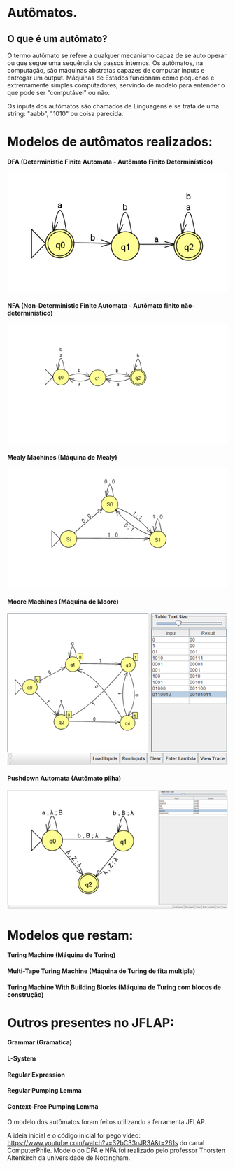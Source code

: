 # Autômatos.

## O que é um autômato?
O termo autômato se refere a qualquer mecanismo capaz de se auto operar ou que segue uma sequência de passos internos. Os autômatos, na computação, são máquinas abstratas capazes de computar inputs e entregar um output. Máquinas de Estados funcionam como pequenos e extremamente simples computadores, servindo de modelo para entender o que pode ser "computável" ou não.

Os inputs dos autômatos são chamados de Linguagens e se trata de uma string: "aabb", "1010" ou coisa parecida.

# Modelos de autômatos realizados:

#### DFA (Deterministic Finite Automata - Autômato Finito Determinístico)
![DFA](dfa0.png)

#### NFA (Non-Deterministic Finite Automata - Autômato finito não-determinístico)
![NFA](nfa_0.png)

#### Mealy Machines (Máquina de Mealy)
![MeM](mem0.png)

#### Moore Machines (Máquina de Moore)
![MoM](mom1.png)

#### Pushdown Automata (Autômato pilha)
![MoM](pa0.png)

# Modelos que restam:

#### Turing Machine (Máquina de Turing)
#### Multi-Tape Turing Machine (Máquina de Turing de fita multipla)
#### Turing Machine With Building Blocks (Máquina de Turing com blocos de construção)

# Outros presentes no JFLAP:

#### Grammar (Grámatica)
#### L-System
#### Regular Expression
#### Regular Pumping Lemma
#### Context-Free Pumping Lemma

O modelo dos autômatos foram feitos utilizando a ferramenta JFLAP.

A ideia inicial e o código inicial foi pego vídeo: https://www.youtube.com/watch?v=32bC33nJR3A&t=261s do canal ComputerPhile. Modelo do DFA e NFA foi realizado pelo professor Thorsten Altenkirch da universidade de Nottingham.